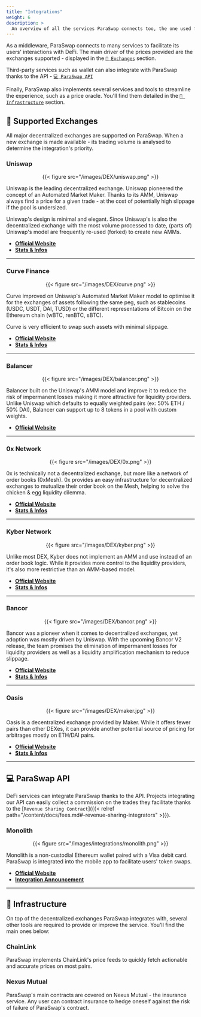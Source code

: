```yaml
---
title: "Integrations"
weight: 6
description: >
  An overview of all the services ParaSwap connects too, the one used for the infrastructure, and third party services harnessing ParaSwap's API.
---
```


As a middleware, ParaSwap connects to many services to facilitate its users' interactions with DeFi. The main driver of the prices provided are the exchanges supported - displayed in the [`💱 Exchanges`](#-exchanges) section.

Third-party services such as wallet can also integrate with ParaSwap thanks to the API - [`💻 ParaSwap API`](#-paraswap-api)

Finally, ParaSwap also implements several services and tools to streamline the experience, such as a price oracle. You'll find them detailed in the [`🧰 Infrastructure`](#-infrastructure) section.

## 💱 Supported Exchanges

All major decentralized exchanges are supported on ParaSwap. When a new exchange is made available - its trading volume is analysed to determine the integration's priority.

### Uniswap

<div align="center">{{< figure src="/images/DEX/uniswap.png" >}}</div>

Uniswap is the leading decentralized exchange. Uniswap pioneered the concept of an Automated Market Maker. Thanks to its AMM, Uniswap always find a price for a given trade - at the cost of potentially high slippage if the pool is undersized.

Uniswap's design is minimal and elegant. Since Uniswap's is also the decentralized exchange with the most volume processed to date, (parts of) Uniswap's model are frequently re-used (forked) to create new AMMs.

- **[Official Website](https://uniswap.exchange/)**
- **[Stats & Infos](https://uniswap.info/)**

---

### Curve Finance

<div align="center">{{< figure src="/images/DEX/curve.png" >}}</div>


Curve improved on Uniswap's Automated Market Maker model to optimise it for the exchanges of assets following the same peg, such as stablecoins (USDC, USDT, DAI, TUSD) or the different representations of Bitcoin on the Ethereum chain (wBTC, renBTC, sBTC).

Curve is very efficient to swap such assets with minimal slippage.

- **[Official Website](https://www.curve.fi/)**
- **[Stats & Infos](https://www.curve.fi/combinedstats)**

---

### Balancer

<div align="center">{{< figure src="/images/DEX/balancer.png" >}}</div>

Balancer built on the Uniswap's AMM model and improve it to reduce the risk of impermanent losses making it more attractive for liquidity providers. Unlike Uniswap which defaults to equally weighted pairs (ex: 50% ETH / 50% DAI), Balancer can support up to 8 tokens in a pool with custom weights.

- **[Official Website](https://balancer.exchange/)**

---

### 0x Network

<div align="center">{{< figure src="/images/DEX/0x.png" >}}</div>

0x is technically not a decentralized exchange, but more like a network of order books (0xMesh). 0x provides an easy infrastructure for decentralized exchanges to mutualize their order book on the Mesh, helping to solve the chicken & egg liquidity dilemma. 

- **[Official Website](https://0x.org/)**
- **[Stats & Infos](https://0xtracker.com/)**

---

### Kyber Network

<div align="center">{{< figure src="/images/DEX/kyber.png" >}}</div>

Unlike most DEX, Kyber does not implement an AMM and use instead of an order book logic. While it provides more control to the liquidity providers, it's also more restrictive than an AMM-based model. 

- **[Official Website](https://kyber.network/)**
- **[Stats & Infos](https://tracker.kyber.network/#/)**

---

### Bancor

<div align="center">{{< figure src="/images/DEX/bancor.png" >}}</div>

Bancor was a pioneer when it comes to decentralized exchanges, yet adoption was mostly driven by Uniswap. With the upcoming Bancor V2 release, the team promises the elimination of impermanent losses for liquidity providers as well as a liquidity amplification mechanism to reduce slippage. 

- **[Official Website](https://www.bancor.network/)**
- **[Stats & Infos](https://bancor-network.info/)**

---

### Oasis

<div align="center">{{< figure src="/images/DEX/maker.jpg" >}}</div>

Oasis is a decentralized exchange provided by Maker. While it offers fewer pairs than other DEXes, it can provide another potential source of pricing for arbitrages mostly on ETH/DAI pairs.

- **[Official Website](https://oasis.app/)**
- **[Stats & Infos](https://bloxy.info/dexes/0x14fbca95be7e99c15cc2996c6c9d841e54b79425)**

---

## 💻 ParaSwap API

DeFi services can integrate ParaSwap thanks to the API. Projects integrating our API can easily collect a commission on the trades they facilitate thanks to the [`Revenue Sharing Contract`]({{< relref path="/content/docs/fees.md#-revenue-sharing-integrators" >}}).

### Monolith

<div align="center">{{< figure src="/images/integrations/monolith.png" >}}</div>

Monolith is a non-custodial Ethereum wallet paired with a Visa debit card. ParaSwap is integrated into the mobile app to facilitate users' token swaps.

- **[Official Website](https://monolith.xyz)**
- **[Integration Announcement](https://medium.com/monolith/monolith-dex-the-defi-one-stop-shop-2ba1166197da)**

---

## 🧰 Infrastructure

On top of the decentralized exchanges ParaSwap integrates with, several other tools are required to provide or improve the service. You'll find the main ones below:

### ChainLink

ParaSwap implements ChainLink's price feeds to quickly fetch actionable and accurate prices on most pairs.

### Nexus Mutual

ParaSwap's main contracts are covered on Nexus Mutual - the insurance service. Any user can contract insurance to hedge oneself against the risk of failure of ParaSwap's contract.